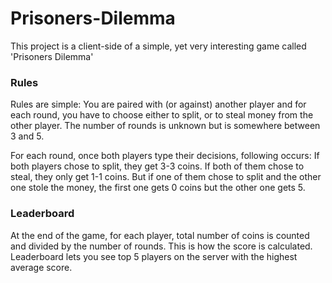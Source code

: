 # Prisoners-Dilemma

This project is a client-side of a simple, yet very interesting game called 'Prisoners Dilemma'

### Rules
Rules are simple: You are paired with (or against) another player and for each round, you have to choose either to split, or to steal money from the other player. The number of rounds is unknown but is somewhere between 3 and 5.

For each round, once both players type their decisions, following occurs: If both players chose to split, they get 3-3 coins. If both of them chose to steal, they only get 1-1 coins. But if one of them chose to split and the other one stole the money, the first one gets 0 coins but the other one gets 5.

### Leaderboard
At the end of the game, for each player, total number of coins is counted and divided by the number of rounds. This is how the score is calculated. Leaderboard lets you see top 5 players on the server with the highest average score.